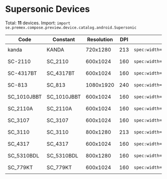 # Supersonic Devices

Total: **11** devices. Import: `import se.premex.compose.preview.device.catalog.android.Supersonic`

| Code | Constant | Resolution | DPI | Compose Spec | Preview Usage |
|------|----------|------------|-----|-------------|---------------|
| kanda | KANDA | 720x1280 | 213 | `spec:width=720px,height=1280px,dpi=213` | `@Preview(device = Supersonic.KANDA)` |
| SC-2110 | SC_2110 | 600x1024 | 160 | `spec:width=600px,height=1024px,dpi=160` | `@Preview(device = Supersonic.SC_2110)` |
| SC-4317BT | SC_4317BT | 600x1024 | 160 | `spec:width=600px,height=1024px,dpi=160` | `@Preview(device = Supersonic.SC_4317BT)` |
| SC-813 | SC_813 | 1080x1920 | 240 | `spec:width=1080px,height=1920px,dpi=240` | `@Preview(device = Supersonic.SC_813)` |
| SC_1010JBBT | SC_1010JBBT | 600x1024 | 160 | `spec:width=600px,height=1024px,dpi=160` | `@Preview(device = Supersonic.SC_1010JBBT)` |
| SC_2110A | SC_2110A | 600x1024 | 160 | `spec:width=600px,height=1024px,dpi=160` | `@Preview(device = Supersonic.SC_2110A)` |
| SC_3107 | SC_3107 | 600x1024 | 160 | `spec:width=600px,height=1024px,dpi=160` | `@Preview(device = Supersonic.SC_3107)` |
| SC_3110 | SC_3110 | 800x1280 | 213 | `spec:width=800px,height=1280px,dpi=213` | `@Preview(device = Supersonic.SC_3110)` |
| SC_4317 | SC_4317 | 600x1024 | 160 | `spec:width=600px,height=1024px,dpi=160` | `@Preview(device = Supersonic.SC_4317)` |
| SC_5310BDL | SC_5310BDL | 800x1280 | 160 | `spec:width=800px,height=1280px,dpi=160` | `@Preview(device = Supersonic.SC_5310BDL)` |
| SC_779KT | SC_779KT | 600x1024 | 160 | `spec:width=600px,height=1024px,dpi=160` | `@Preview(device = Supersonic.SC_779KT)` |

<!-- Generated automatically. Do not edit manually. -->
